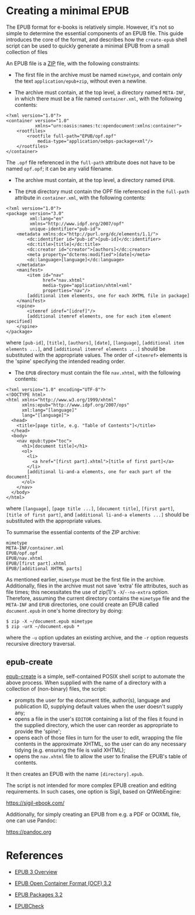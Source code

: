 # Creating a minimal EPUB

The EPUB format for e-books is relatively simple. However, it's not so simple to determine the essential components of an EPUB file. This guide introduces the core of the format, and describes how the `create-epub` shell script can be used to quickly generate a minimal EPUB from a small collection of files

An EPUB file is a [ZIP](https://en.wikipedia.org/wiki/ZIP_(file_format)) file, with the following constraints:

* The first file in the archive must be named `mimetype`, and contain
  *only* the text `application/epub+zip`, without even a newline.

* The archive must contain, at the top level, a directory named `META-INF`, in which there must be a file named `container.xml`, with the following contents:

```
<?xml version="1.0"?>
<container version="1.0"
           xmlns="urn:oasis:names:tc:opendocument:xmlns:container">
    <rootfiles>
        <rootfile full-path="EPUB/opf.opf"
            media-type="application/oebps-package+xml"/>
    </rootfiles>
</container>
```

The `.opf` file referenced in the `full-path` attribute does not have to be named `opf.opf`; it can be any valid filename.

* The archive must contain, at the top level, a directory named `EPUB`.

* The `EPUB` directory must contain the OPF file referenced in the `full-path` attribute in `container.xml`, with the following contents:

```
<?xml version="1.0"?>
<package version="3.0"
         xml:lang="en"
         xmlns="http://www.idpf.org/2007/opf"
         unique-identifier="pub-id">
    <metadata xmlns:dc="http://purl.org/dc/elements/1.1/">
        <dc:identifier id="pub-id">[pub-id]</dc:identifier>
        <dc:title>[title]</dc:title>
        <dc:creator id="creator">[authors]</dc:creator>
        <meta property="dcterms:modified">[date]</meta>
        <dc:language>[language]</dc:language>
    </metadata>
    <manifest>
        <item id="nav"
              href="nav.xhtml"
              media-type="application/xhtml+xml"
              properties="nav"/>
        [additional item elements, one for each XHTML file in package]
    </manifest>
    <spine>
        <itemref idref="[idref]"/>
        [additional itemref elements, one for each item element specified]
    </spine>
</package>
```

where `[pub-id]`, `[title]`, `[authors]`, `[date]`, `[language]`, `[additional item elements ...]`, and `[additional itemref elements ...]` should be substituted with the appropriate values. The order of `<itemref>` elements is the 'spine' specifying the intended reading order.

* The `EPUB` directory must contain the file `nav.xhtml`, with the following contents:

```
<?xml version="1.0" encoding="UTF-8"?>
<!DOCTYPE html>
<html xmlns="http://www.w3.org/1999/xhtml"
      xmlns:epub="http://www.idpf.org/2007/ops"
      xml:lang="[language]"
      lang="[language]">
  <head>
    <title>[page title, e.g. "Table of Contents"]</title>
  </head>
  <body>
    <nav epub:type="toc">
      <h1>[document title]</h1>
      <ol>
        <li>
          <a href="[first part].xhtml">[title of first part]</a>
        </li>
        [additional li-and-a elements, one for each part of the document]
      </ol>
    </nav>
  </body>
</html>
```

where `[language]`, `[page title ...]`, `[document title]`, `[first part]`, `[title of first part]`, and `[additional li-and-a elements ...]` should be substituted with the appropriate values.

To summarise the essential contents of the ZIP archive:

```
mimetype
META-INF/container.xml
EPUB/opf.opf
EPUB/nav.xhtml
EPUB/[first part].xhtml
EPUB/[additional XHTML parts]
```

As mentioned earlier, `mimetype` must be the first file in the archive. Additionally, files in the archive must not save 'extra' file attributes, such as file times; this necessitates the use of zip(1)'s `-X`/`--no-extra` option. Therefore, assuming the current directory contains the `mimetype` file and the `META-INF` and `EPUB` directories, one could create an EPUB called `document.epub` in one's home directory by doing:

```
$ zip -X ~/document.epub mimetype
$ zip -urX ~/document.epub *
```
where the `-u` option updates an existing archive, and the `-r` option requests recursive directory traversal.

## epub-create

[epub-create](https://github.com/flexibeast/epub-create) is a simple, self-contained POSIX shell script to automate the above process. When supplied with the name of a directory with a collection of (non-binary) files, the script:

* prompts the user for the document title, author(s), language and publication ID, supplying default values when the user doesn't supply any;
* opens a file in the user's `EDITOR` containing a list of the files it found in the supplied directory, which the user can reorder as appropriate to provide the 'spine';
* opens each of those files in turn for the user to edit, wrapping the file contents in the approximate XHTML, so the user can do any necessary tidying (e.g. ensuring the file is valid XHTML);
* opens the `nav.xhtml` file to allow the user to finalise the EPUB's table of contents.

It then creates an EPUB with the name `[directory].epub`.

The script is not intended for more complex EPUB creation and editing requirements. In such cases, one option is Sigil, based on QtWebEngine:

https://sigil-ebook.com/

Additionally, for simply creating an EPUB from e.g. a PDF or OOXML file, one can use Pandoc:

https://pandoc.org

# References

* [EPUB 3 Overview](https://www.w3.org/publishing/epub32/epub-overview.html)

* [EPUB Open Container Format (OCF) 3.2](https://www.w3.org/publishing/epub/epub-ocf.html)

* [EPUB Packages 3.2](https://www.w3.org/publishing/epub32/epub-packages.html)

* [EPUBCheck](https://www.w3.org/publishing/epubcheck/)

